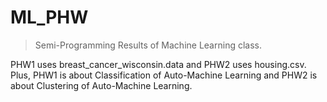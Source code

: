 # ML_PHW

>Semi-Programming Results of Machine Learning class.
>
PHW1 uses breast_cancer_wisconsin.data and PHW2 uses housing.csv.
Plus, PHW1 is about Classification of Auto-Machine Learning and PHW2 is about Clustering of Auto-Machine Learning.
